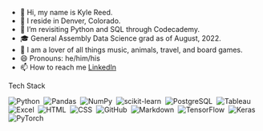 - 👋 Hi, my name is Kyle Reed.
- 📍 I reside in Denver, Colorado.
- 🌱 I’m revisiting Python and SQL through Codecademy.
- 🎓 General Assembly Data Science grad as of August, 2022.
- 💚 I am a lover of all things music, animals, travel, and board games.
- 😄 Pronouns: he/him/his
- 📫 How to reach me <a href='https://www.linkedin.com/in/reed-kyle/'>LinkedIn</a>


Tech Stack

![Python](https://img.shields.io/badge/Python-05122A?style=flat&logo=python)&nbsp;
![Pandas](https://img.shields.io/badge/Pandas-05122A?style=flat&logo=pandas)&nbsp;
![NumPy](https://img.shields.io/badge/NumPy-05122A?style=flat&logo=numpy)&nbsp;
![scikit-learn](https://img.shields.io/badge/scikit--learn-05122A?style=flat&logo=scikit-learn)&nbsp;
![PostgreSQL](https://img.shields.io/badge/PostgreSQL-05122A?style=flat&logo=postgresql)&nbsp;
![Tableau](https://img.shields.io/badge/Tableau-05122A?style=flat&logo=Tableau)&nbsp;
![Excel](https://img.shields.io/badge/Microsoft_Excel-05122A?style=flat&logo=microsoft-excel&logoColor=217346)&nbsp;
![HTML](https://img.shields.io/badge/HTML-05122A?style=flat&logo=HTML5)&nbsp;
![CSS](https://img.shields.io/badge/CSS-05122A?style=flat&logo=CSS3&logoColor=1572B6)&nbsp;
![GitHub](https://img.shields.io/badge/GitHub-05122A?style=flat&logo=github)&nbsp;
![Markdown](https://img.shields.io/badge/Markdown-05122A?style=flat&logo=markdown)&nbsp;
![TensorFlow](https://img.shields.io/badge/TensorFlow-05122A?style=flat&logo=TensorFlow)&nbsp;
![Keras](https://img.shields.io/badge/Keras-05122A?style=flat&logo=Keras&logoColor=E60000)&nbsp;
![PyTorch](https://img.shields.io/badge/PyTorch-05122A?style=flat&logo=PyTorch)&nbsp;

<!--
**kreedyle/kreedyle** is a ✨ _special_ ✨ repository because its `README.md` (this file) appears on your GitHub profile.
